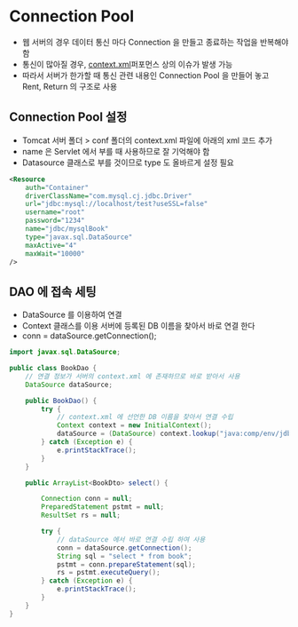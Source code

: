 # Connection Pool

- 웹 서버의 경우 데이터 통신 마다 Connection 을 만들고 종료하는 작업을 반복해야 함
- 통신이 많아질 경우, [context.xml](..%2F..%2F..%2Ftomcat%2Fapache-tomcat-8.5.100%2Fconf%2Fcontext.xml)퍼포먼스 상의 이슈가 발생 가능
- 따라서 서버가 한가할 때 통신 관련 내용인 Connection Pool 을 만들어 놓고 Rent, Return 의 구조로 사용

## Connection Pool 설정

- Tomcat 서버 폴더 > conf 폴더의 context.xml 파일에 아래의 xml 코드 추가
- name 은 Servlet 에서 부를 때 사용하므로 잘 기억해야 함
- Datasource 클래스로 부를 것이므로 type 도 올바르게 설정 필요

```xml
<Resource
    auth="Container"
    driverClassName="com.mysql.cj.jdbc.Driver"
    url="jdbc:mysql://localhost/test?useSSL=false"
    username="root"
    password="1234"
    name="jdbc/mysqlBook"
    type="javax.sql.DataSource"
    maxActive="4"
    maxWait="10000"
/>
```

## DAO 에 접속 세팅

- DataSource 를 이용하여 연결
- Context 클래스를 이용 서버에 등록된 DB 이름을 찾아서 바로 연결 한다
- conn = dataSource.getConnection();

```java
import javax.sql.DataSource;

public class BookDao {
	// 연결 정보가 서버의 context.xml 에 존재하므로 바로 받아서 사용
	DataSource dataSource;

	public BookDao() {
		try {
            // context.xml 에 선언한 DB 이름을 찾아서 연결 수립
			Context context = new InitialContext();	
			dataSource = (DataSource) context.lookup("java:comp/env/jdbc/mysqlBook");
		} catch (Exception e) {
			e.printStackTrace();
		}
	}

    public ArrayList<BookDto> select() {       

        Connection conn = null;
        PreparedStatement pstmt = null;
        ResultSet rs = null;

        try {
            // dataSource 에서 바로 연결 수립 하여 사용
            conn = dataSource.getConnection();
            String sql = "select * from book";
            pstmt = conn.prepareStatement(sql);
            rs = pstmt.executeQuery();
        } catch (Exception e) {
            e.printStackTrace();
        }
    }
}
```